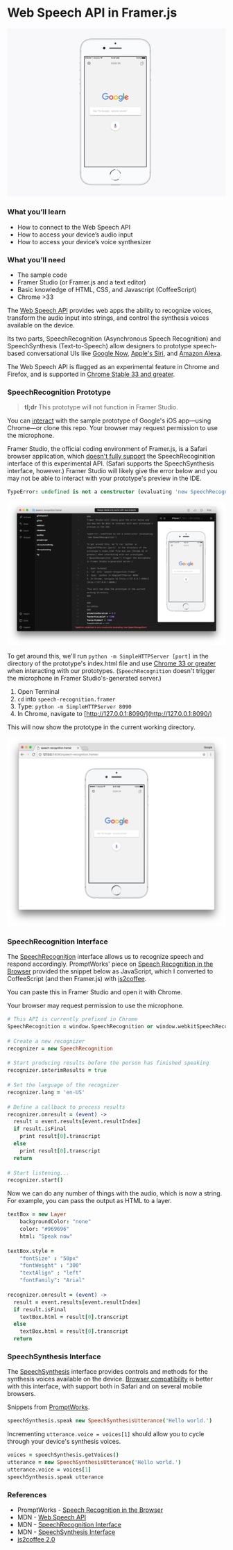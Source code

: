 # Web Speech API in Framer.js

![Framer.js iOS Google Now prototype for iPhone 7](_img/google-now-framer-gray.gif)

### What you’ll learn
* How to connect to the Web Speech API
* How to access your device’s audio input
* How to access your device’s voice synthesizer

### What you’ll need
* The sample code
* Framer Studio (or Framer.js and a text editor)
* Basic knowledge of HTML, CSS, and Javascript (CoffeeScript)
* Chrome >33

The [Web Speech API](https://developer.mozilla.org/en-US/docs/Web/API/Web_Speech_API) provides web apps the ability to recognize voices, transform the audio input into strings, and control the synthesis voices available on the device.

Its two parts, SpeechRecognition (Asynchronous Speech Recognition) and SpeechSynthesis (Text-to-Speech) allow designers to prototype speech-based conversational UIs like [Google Now](https://www.google.com/search/about/learn-more/now/), [Apple's Siri](http://www.apple.com/ios/siri/), and [Amazon Alexa](https://developer.amazon.com/alexa).

The Web Speech API is flagged as an experimental feature in Chrome and Firefox, and is supported in [Chrome Stable 33 and greater](https://developer.mozilla.org/en-US/docs/Web/API/SpeechRecognition#Browser_compatibility).

### SpeechRecognition Prototype
>**tl;dr** This prototype will not function in Framer Studio.

You can [interact](http://share.framerjs.com/jlralchs6vaz/) with the sample prototype of Google's iOS app—using Chrome—or clone this repo. Your browser may request permission to use the microphone.

Framer Studio, the official coding environment of Framer.js, is a Safari browser application, which [doesn't fully support](http://caniuse.com/#feat=speech-recognition) the SpeechRecoginition interface of this experimental API. (Safari supports the SpeechSynthesis interface, however.) Framer Studio will likely give the error below and you may not be able to interact with your prototype's preview in the IDE.

```coffeescript
TypeError: undefined is not a constructor (evaluating 'new SpeechRecognition')
```

![Framer Studio errors](_img/google-now-framer-studio.png)

To get around this, we'll run `python -m SimpleHTTPServer [port]` in the directory of the prototype's index.html file and use [Chrome 33 or greater](https://developer.mozilla.org/en-US/docs/Web/API/SpeechRecognition#Browser_compatibility) when interacting with our prototypes. (`SpeechRecognition` doesn't trigger the microphone in Framer Studio's-generated server.)

1. Open Terminal
2. `cd` into `speech-recognition.framer`
3. Type: `python -m SimpleHTTPServer 8090`
4. In Chrome, navigate to [http://127.0.0.1:8090/](http://127.0.0.1:8090/)

This will now show the prototype in the current working directory.

![Framer in Chrome browser](_img/google-now-chrome.png)






### SpeechRecognition Interface

The [SpeechRecognition](https://developer.mozilla.org/en-US/docs/Web/API/Web_Speech_API) interface allows us to recognize speech and respond accordingly. PromptWorks' piece on [Speech Recognition in the Browser](https://www.promptworks.com/blog/speech-recoginition-in-the-browser?utm_source=codropscollective) provided the snippet below as JavaScript, which I converted to CoffeeScript (and then Framer.js) with [js2coffee](http://js2.coffee/).

You can paste this in Framer Studio and open it with Chrome.

Your browser may request permission to use the microphone.

```coffeescript
# This API is currently prefixed in Chrome
SpeechRecognition = window.SpeechRecognition or window.webkitSpeechRecognition

# Create a new recognizer
recognizer = new SpeechRecognition

# Start producing results before the person has finished speaking
recognizer.interimResults = true

# Set the language of the recognizer
recognizer.lang = 'en-US'

# Define a callback to process results
recognizer.onresult = (event) ->
  result = event.results[event.resultIndex]
  if result.isFinal
    print result[0].transcript
  else
    print result[0].transcript
  return

# Start listening...
recognizer.start()
```

Now we can do any number of things with the audio, which is now a string. For example, you can pass the output as HTML to a layer.

```coffeescript
textBox = new Layer
	backgroundColor: "none"
	color: "#969696"
	html: "Speak now"

textBox.style =
	"fontSize" : "50px"
	"fontWeight" : "300"
	"textAlign" : "left"
	"fontFamily": "Arial"

recognizer.onresult = (event) ->
  result = event.results[event.resultIndex]
  if result.isFinal
    textBox.html = result[0].transcript
  else
    textBox.html = result[0].transcript
  return
```

### SpeechSynthesis Interface
The [SpeechSynthesis](https://developer.mozilla.org/en-US/docs/Web/API/SpeechSynthesis) interface provides controls and methods for the synthesis voices available on the device. [Browser compatibility](https://developer.mozilla.org/en-US/docs/Web/API/SpeechSynthesis#Browser_compatibility) is better with this interface, with support both in Safari and on several mobile browsers.

Snippets from [PromptWorks](https://www.promptworks.com/blog/speech-recoginition-in-the-browser?utm_source=codropscollective).

```coffeescript
speechSynthesis.speak new SpeechSynthesisUtterance('Hello world.')
```

Incrementing `utterance.voice = voices[1]` should allow you to cycle through your device's synthesis voices.

```coffeescript
voices = speechSynthesis.getVoices()
utterance = new SpeechSynthesisUtterance('Hello world.')
utterance.voice = voices[1]
speechSynthesis.speak utterance
```


### References
* PromptWorks - [Speech Recognition in the Browser](https://www.promptworks.com/blog/speech-recoginition-in-the-browser?utm_source=codropscollective)
* MDN - [Web Speech API](https://developer.mozilla.org/en-US/docs/Web/API/Web_Speech_API)
* MDN - [SpeechRecognition Interface](https://developer.mozilla.org/en-US/docs/Web/API/SpeechRecognition)
* MDN - [SpeechSynthesis Interface ](https://developer.mozilla.org/en-US/docs/Web/API/SpeechSynthesis)
* [js2coffee 2.0](http://js2.coffee/)
